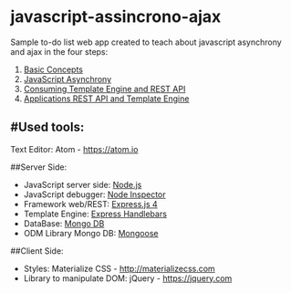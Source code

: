 # javascript-assincrono-ajax

Sample to-do list web app created to teach about javascript asynchrony and ajax in the four steps:

1. [Basic Concepts](https://www.youtube.com/watch?v=fJucojg-caI)
2. [JavaScript Asynchrony](https://www.youtube.com/watch?v=4djrMO4yU9U)
3. [Consuming Template Engine and REST API](https://www.youtube.com/watch?v=LGb6mfTP1vg)
4. [Applications REST API and Template Engine](https://www.youtube.com/watch?v=cRqANYXKhGM)

#Used tools:
---
Text Editor: Atom - https://atom.io

##Server Side:
 - JavaScript server side: [Node.js](http://nodejs.org)
 - JavaScript debugger: [Node Inspector](https://www.npmjs.com/package/node-inspector)
 - Framework web/REST: [Express.js 4](http://expressjs.com/en/guide/migrating-4.html)
 - Template Engine: [Express Handlebars](https://www.npmjs.com/package/express-handlebars)
 - DataBase: [Mongo DB](https://www.mongodb.org)
 - ODM Library Mongo DB: [Mongoose](http://mongoosejs.com)

##Client Side:
 - Styles: Materialize CSS - http://materializecss.com
 - Library to manipulate DOM: jQuery - https://jquery.com
